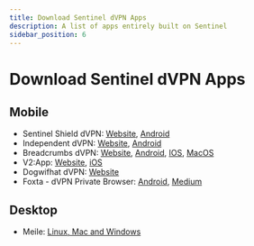 ```yaml
---
title: Download Sentinel dVPN Apps
description: A list of apps entirely built on Sentinel
sidebar_position: 6
---
```


# Download Sentinel dVPN Apps

## Mobile

- Sentinel Shield dVPN: [Website](https://shield.sentinel.co/), [Android](https://play.google.com/store/apps/details?id=co.sentinel.dvpnapp)
- Independent dVPN: [Website](https://independentdvpn.com), [Android](https://play.google.com/store/apps/details?id=com.bagimsizvpn.app&pli=1)
- Breadcrumbs dVPN: [Website](https://www.breadcrumbsdata.com/), [Android](https://play.google.com/store/apps/details?id=com.hashcash.breadcrumbs), [IOS](https://apps.apple.com/us/app/breadcrumbs-own-your-data/id1630660373), [MacOS](https://scribr-uploads.s3.us-east-2.amazonaws.com/Breadcrumbs.pkg)
- V2:App: [Website](https://v2.app/), [iOS](https://apps.apple.com/us/app/v2app-fast-vpn-and-v2ray-dvpn/id6474262879?platform=iphone)
- Dogwifhat dVPN: [Website](https://dogwifhatdvpn.com/) 
- Foxta - dVPN Private Browser: [Android](https://play.google.com/store/apps/details?id=com.ryn.vpn.privatedns.proxy.fast.mini.web.browser), [Medium](https://medium.com/sentinel/meet-the-3rd-live-dvpn-integrated-application-built-on-sentinel-4e02b55e56c7)

## Desktop

- Meile: [Linux, Mac and Windows](https://mathnodes.com/index.php/meile-dvpn-client-linux-os-x/)